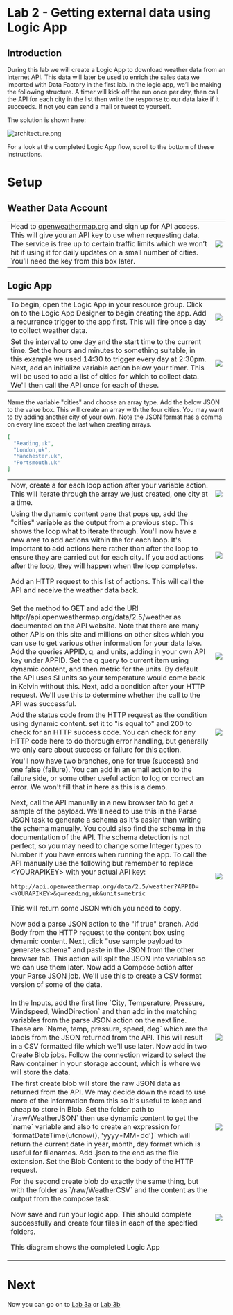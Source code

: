 # Lab 2 - Getting external data using Logic App

## Introduction

During this lab we will create a Logic App to download weather data from an Internet API. This data will later be used to enrich the sales data we imported with Data Factory in the first lab.
In the logic app, we’ll be making the following structure. A timer will kick off the run once per day, then call the API for each city in the list then write the response to our data lake if it succeeds. If not you can send a mail or tweet to yourself.

The solution is shown here:

![architecture.png](images/architecture.png)

For a look at the completed Logic App flow, scroll to the bottom of these instructions.

# Setup

## Weather Data Account

<table>
<tr>
<td>Head to <a href="https://openweathermap.org">openweathermap.org</a> and sign up for API access. This will give you an API key to use when requesting data. The service is free up to certain traffic limits which we won’t hit if using it for daily updates on a small number of cities. 
You’ll need the key from this box later.</td>
<td><img src="images/1.OpenWeatherMap.png" /></td>
</tr>
</table>

## Logic App

<table>
<tr>
<td>To begin, open the Logic App in your resource group. Click on to the Logic App Designer to begin creating the app. Add a recurrence trigger to the app first. This will fire once a day to collect weather data.</td>
<td><img src="images/3.Recurrence.png" /></td>
</tr>
<tr>
<td>Set the interval to one day and the start time to the current time. Set the hours and minutes to something suitable, in this example we used 14:30 to trigger every day at 2:30pm. Next, add an initialize variable action below your timer. This will be used to add a list of cities for which to collect data. We'll then call the API once for each of these.</td>
<td><img src="images/4.InitialiseVar.png" /></td>
</tr>
</table>

Name the variable "cities" and choose an array type. Add the below JSON to the value box. This will create an array with the four cities. You may want to try adding another city of your own. Note the JSON format has a comma on every line except the last when creating arrays.
```json
[
  "Reading,uk",
  "London,uk",
  "Manchester,uk",
  "Portsmouth,uk"
]
```

<table>
<tr>
<td>Now, create a for each loop action after your variable action. This will iterate through the array we just created, one city at a time.</td>
<td><img src="images/5.ForEach.png" /></td>
</tr>
<tr>
<td>Using the dynamic content pane that pops up, add the "cities" variable as the output from a previous step. This shows the loop what to iterate through. You'll now have a new area to add actions within the for each loop. It's important to add actions here rather than after the loop to ensure they are carried out for each city. If you add actions after the loop, they will happen when the loop completes.

Add an HTTP request to this list of actions. This will call the API and receive the weather data back.</td>
<td><img src="images/6.httpCall.png" /></td>
</tr>
<tr>
<td>Set the method to GET and add the URI http://api.openweathermap.org/data/2.5/weather as documented on the API website. Note that there are many other APIs on this site and millions on other sites which you can use to get various other information for your data lake. Add the queries APPID, q, and units, adding in your own API key under APPID. Set the q query to current item using dynamic content, and then metric for the units. By default the API uses SI units so your temperature would come back in Kelvin without this. Next, add a condition after your HTTP request. We'll use this to determine whether the call to the API was successful.</td>
<td><img src="images/7.Condition.png" /></td>
</tr>
<tr>
<td>Add the status code from the HTTP request as the condition using dynamic content. set it to "is equal to" and 200 to check for an HTTP success code. You can check for any HTTP code here to do thorough error handling, but generally we only care about success or failure for this action.</td>
<td><img src="images/8.IfTrue.png" /></td>
</tr>
<tr>
<td>You'll now have two branches, one for true (success) and one false (failure). You can add in an email action to the failure side, or some other useful action to log or correct an error. We won't fill that in here as this is a demo.

Next, call the API manually in a new browser tab to get a sample of the payload. We'll need to use this in the Parse JSON task to generate a schema as it's easier than writing the schema manually. You could also find the schema in the documentation of the API. The schema detection is not perfect, so you may need to change some Integer types to Number if you have errors when running the app. To call the API manually use the following but remember to replace &lt;YOURAPIKEY&gt; with your actual API key:


``` http://api.openweathermap.org/data/2.5/weather?APPID=<YOURAPIKEY>&q=reading,uk&units=metric ```

This will return some JSON which you need to copy.

Now add a parse JSON action to the "if true" branch. Add Body from the HTTP request to the content box using dynamic content. Next, click "use sample payload to generate schema" and paste in the JSON from the other browser tab. This action will split the JSON into variables so we can use them later. Now add a Compose action after your Parse JSON job. We'll use this to create a CSV format version of some of the data.</td>
<td><img src="images/9.Compose.png" /></td>
</tr>
<tr>
<td>In the Inputs, add the first line `City, Temperature, Pressure, Windspeed, WindDirection` and then add in the matching variables from the parse JSON action on the next line. These are `Name, temp, pressure, speed, deg` which are the labels from the JSON returned from the API. This will result in a CSV formatted file which we'll use later. Now add in two Create Blob jobs. Follow the connection wizard to select the Raw container in your storage account, which is where we will store the data.</td>
<td><img src="images/10.CreateBlob1.png" /></td>
</tr>
<tr>
<td>The first create blob will store the raw JSON data as returned from the API. We may decide down the road to use more of the information from this so it's useful to keep and cheap to store in Blob. Set the folder path to `/raw/WeatherJSON` then use dynamic content to get the `name` variable and also to create an expression for `formatDateTime(utcnow(), 'yyyy-MM-dd')` which will return the current date in year, month, day format which is useful for filenames. Add .json to the end as the file extension. Set the Blob Content to the body of the HTTP request.</td>
<td><img src="images/11.CreateBlob2.png" /></td>
</tr>
<tr>
<td>For the second create blob do exactly the same thing, but with the folder as `/raw/WeatherCSV` and the content as the output from the compose task.

Now save and run your logic app. This should complete successfully and create four files in each of the specified folders.

This diagram shows the completed Logic App</td>
<td><img src="images/2.Overview.png" /></td>
</tr>
</table>

# Next

Now you can go on to [Lab 3a](../Lab3a/Lab3a.md) or [Lab 3b](../Lab3b/Lab3b.md)